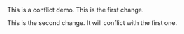This is a conflict demo. This is the first change.

This is the second change. It will conflict with the first one. 